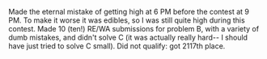 Made the eternal mistake of getting high at 6 PM before the contest at 9 PM. To make it worse it was edibles, so I was still quite high during this contest. Made 10 (ten!) RE/WA submissions for problem B, with a variety of dumb mistakes, and didn't solve C (it was actually really hard-- I should have just tried to solve C small). Did not qualify: got 2117th place.